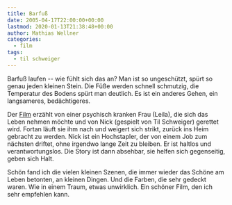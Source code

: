 ```yaml
---
title: Barfuß
date: 2005-04-17T22:00:00+00:00
lastmod: 2020-01-13T21:38:48+00:00
author: Mathias Wellner
categories:
  - film
tags:
  - til schweiger
---
```

Barfuß laufen -- wie fühlt sich das an? Man ist so ungeschützt, spürt so genau jeden kleinen Stein. Die Füße werden schnell schmutzig, die Temperatur des Bodens spürt man deutlich. Es ist ein anderes Gehen, ein langsameres, bedächtigeres.

Der [Film](https://de.wikipedia.org/wiki/Barfuss_%28Film%29) erzählt von einer psychisch kranken Frau (Leila), die sich das Leben nehmen möchte und von Nick (gespielt von Til Schweiger) gerettet wird. Fortan läuft sie ihm nach und weigert sich strikt, zurück ins Heim gebracht zu werden. Nick ist ein Hochstapler, der von einem Job zum nächsten driftet, ohne irgendwo lange Zeit zu bleiben. Er ist haltlos und verantwortungslos. Die Story ist dann absehbar, sie helfen sich gegenseitig, geben sich Halt.

Schön fand ich die vielen kleinen Szenen, die immer wieder das Schöne am Leben betonten, an kleinen Dingen. Und die Farben, die sehr gedeckt waren. Wie in einem Traum, etwas unwirklich. Ein schöner Film, den ich sehr empfehlen kann.
